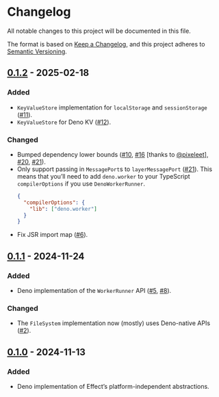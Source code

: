 # Changelog

All notable changes to this project will be documented in this file.

The format is based on [Keep a Changelog](https://keepachangelog.com/en/1.1.0/),
and this project adheres to [Semantic Versioning](https://semver.org/spec/v2.0.0.html).

<!-- markdownlint-disable-file MD024 -->

## [0.1.2] - 2025-02-18

### Added

- `KeyValueStore` implementation for `localStorage` and `sessionStorage` ([#11]).
- `KeyValueStore` for Deno KV ([#12]).

### Changed

- Bumped dependency lower bounds ([#10], [#16] \[thanks to [@pixeleet]\], [#20], [#21]).
- Only support passing in `MessagePort`s to `layerMessagePort` ([#21]).
  This means that you’ll need to add `deno.worker` to your TypeScript `compilerOptions`
  if you use `DenoWorkerRunner`.
  ```json
  {
    "compilerOptions": {
      "lib": ["deno.worker"]
    }
  }
  ```
- Fix JSR import map ([#6]).

## [0.1.1] - 2024-11-24

### Added

- Deno implementation of the `WorkerRunner` API ([#5], [#8]).

### Changed

- The `FileSystem` implementation now (mostly) uses Deno-native APIs ([#2]).

## [0.1.0] - 2024-11-13

### Added

- Deno implementation of Effect’s platform-independent abstractions.

[0.1.0]: https://github.com/lishaduck/effect-utils/releases/tag/platform-deno-v0.1.0
[0.1.1]: https://github.com/lishaduck/effect-utils/releases/tag/platform-deno-v0.1.1
[0.1.2]: https://github.com/lishaduck/effect-utils/releases/tag/platform-deno-v0.1.2
[#2]: https://github.com/lishaduck/effect-utils/pull/2
[#5]: https://github.com/lishaduck/effect-utils/pull/5
[#6]: https://github.com/lishaduck/effect-utils/pull/6
[#8]: https://github.com/lishaduck/effect-utils/pull/8
[#10]: https://github.com/lishaduck/effect-utils/pull/10
[#11]: https://github.com/lishaduck/effect-utils/pull/11
[#12]: https://github.com/lishaduck/effect-utils/pull/12
[#16]: https://github.com/lishaduck/effect-utils/pull/16
[#20]: https://github.com/lishaduck/effect-utils/pull/20
[#21]: https://github.com/lishaduck/effect-utils/pull/21
[@pixeleet]: https://github.com/pixeleet
